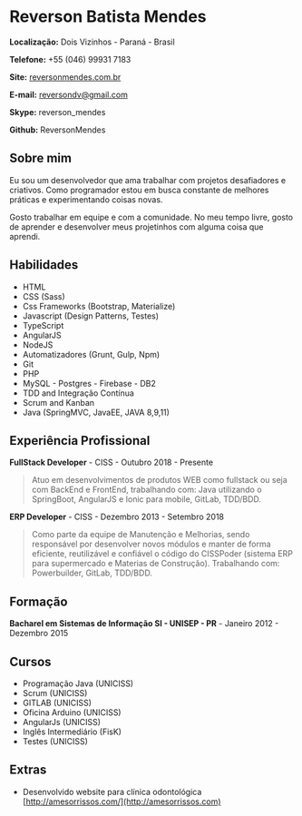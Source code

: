 # Reverson Batista Mendes

**Localização:** Dois Vizinhos - Paraná - Brasil

**Telefone:** +55 (046) 99931 7183

**Site:** [reversonmendes.com.br](http://reversonmendes.github.io)

**E-mail:** reversondv@gmail.com

**Skype:** reverson_mendes

**Github:** ReversonMendes

## Sobre mim
Eu sou um desenvolvedor que ama trabalhar com projetos desafiadores e criativos. Como programador estou em busca constante de melhores práticas e experimentando coisas novas.

Gosto trabalhar em equipe e com a comunidade. No meu tempo livre, gosto de aprender e desenvolver meus projetinhos com alguma coisa que aprendi.

## Habilidades

* HTML 
* CSS (Sass)
* Css Frameworks (Bootstrap, Materialize)
* Javascript (Design Patterns, Testes)
* TypeScript
* AngularJS
* NodeJS
* Automatizadores (Grunt, Gulp, Npm)
* Git
* PHP
* MySQL - Postgres - Firebase - DB2
* TDD and Integração Contínua
* Scrum and Kanban
* Java (SpringMVC, JavaEE, JAVA 8,9,11) 

## Experiência Profissional

**FullStack Developer** - CISS - Outubro 2018 - Presente

> Atuo em desenvolvimentos de produtos WEB como fullstack ou seja com BackEnd e FrontEnd, trabalhando com: Java utilizando o SpringBoot, AngularJS e Ionic para mobile, GitLab, TDD/BDD.

**ERP Developer** - CISS - Dezembro 2013 - Setembro 2018

> Como parte da equipe de Manutenção e Melhorias, sendo responsável por desenvolver novos módulos e manter de forma eficiente, reutilizável e confiável o código do CISSPoder (sistema ERP para supermercado e Materias de Construção). Trabalhando com: Powerbuilder, GitLab, TDD/BDD.

## Formação

**Bacharel em Sistemas de Informação SI - UNISEP - PR** - Janeiro 2012 - Dezembro 2015


## Cursos

* Programação Java (UNICISS)
* Scrum (UNICISS)
* GITLAB (UNICISS)
* Oficina Arduino (UNICISS)
* AngularJs (UNICISS)
* Inglês Intermediário (FisK)
* Testes (UNICISS)


## Extras

* Desenvolvido website para clínica odontológica [http://amesorrissos.com/](http://amesorrissos.com)
